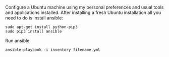 Configure a Ubuntu machine using my personal preferences and usual tools and applications installed.
After installing a fresh Ubuntu installation all you need to do is install ansible:

    sudo apt-get install python-pip3
    sudo pip3 install ansible

Run ansible

    ansible-playbook -i inventory filename.yml
